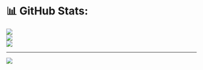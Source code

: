 # 📊 GitHub Stats:
![](https://github-readme-stats.vercel.app/api?username=aman-9887&theme=dark&hide_border=false&include_all_commits=false&count_private=false)<br/>
![](https://nirzak-streak-stats.vercel.app/?user=aman-9887&theme=dark&hide_border=false)<br/>
![](https://github-readme-stats.vercel.app/api/top-langs/?username=aman-9887&theme=dark&hide_border=false&include_all_commits=false&count_private=false&layout=compact)

---
[![](https://visitcount.itsvg.in/api?id=aman-9887&icon=0&color=0)](https://visitcount.itsvg.in)

<!-- Proudly created with GPRM ( https://gprm.itsvg.in ) -->
